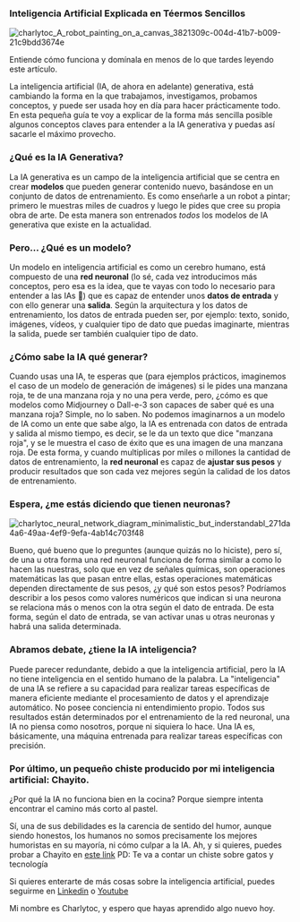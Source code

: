 ### Inteligencia Artificial Explicada en Téermos Sencillos
![charlytoc_A_robot_painting_on_a_canvas_3821309c-004d-41b7-b009-21c9bdd3674e](https://github.com/breatheco-de/applied-ai-syllabus/assets/107764250/41e8da3f-f1ba-48ca-bbdf-f1a8a60e7486)

Entiende cómo funciona y domínala en menos de lo que tardes leyendo este artículo.

La inteligencia artificial (IA, de ahora en adelante) generativa, está cambiando la forma en la que trabajamos, investigamos, probamos conceptos, y puede ser usada hoy en día para hacer prácticamente todo. En esta pequeña guía te voy a explicar de la forma más sencilla posible algunos conceptos claves para entender a la IA generativa y puedas así sacarle el máximo provecho.

### ¿Qué es la IA Generativa?
La IA generativa es un campo de la inteligencia artificial que se centra en crear **modelos** que pueden generar contenido nuevo, basándose en un conjunto de datos de entrenamiento. Es como enseñarle a un robot a pintar; primero le muestras miles de cuadros y luego le pides que cree su propia obra de arte. De esta manera son entrenados *todos* los modelos de IA generativa que existe en la actualidad. 

### Pero... ¿Qué es un modelo?
Un modelo en inteligencia artificial es como un cerebro humano, está compuesto de una **red neuronal** (lo sé, cada vez introducimos más conceptos, pero esa es la idea, que te vayas con todo lo necesario para entender a las IAs 🤖) que es capaz de entender unos **datos de entrada** y con ello generar una **salida**. Según la arquitectura y los datos de entrenamiento, los datos de entrada pueden ser, por ejemplo: texto, sonido, imágenes, vídeos, y cualquier tipo de dato que puedas imaginarte, mientras la salida, puede ser también cualquier tipo de dato.

### ¿Cómo sabe la IA qué generar?
Cuando usas una IA, te esperas que (para ejemplos prácticos, imaginemos el caso de un modelo de generación de imágenes) si le pides una manzana roja, te de una manzana roja y no una pera verde, pero, ¿cómo es que modelos como Midjourney o Dall-e-3 son capaces de saber qué es una manzana roja? Simple, no lo saben. No podemos imaginarnos a un modelo de IA como un ente que sabe algo, la IA es entrenada con datos de entrada y salida al mismo tiempo, es decir, se le da un texto que dice "manzana roja", y se le muestra el caso de éxito que es una imagen de una manzana roja. De esta forma, y cuando multiplicas por miles o millones la cantidad de datos de entrenamiento, la **red neuronal** es capaz de **ajustar sus pesos** y producir resultados que son cada vez mejores según la calidad de los datos de entrenamiento.

### Espera, ¿me estás diciendo que tienen neuronas?
![charlytoc_neural_network_diagram_minimalistic_but_inderstandabl_271da4a6-49aa-4ef9-9efa-4ab14c703f48](https://github.com/breatheco-de/applied-ai-syllabus/assets/107764250/f0925edc-4e2a-4815-ab43-234617375f02)

Bueno, qué bueno que lo preguntes (aunque quizás no lo hiciste), pero sí, de una u otra forma una red neuronal funciona de forma similar a como lo hacen las nuestras, solo que en vez de señales químicas, son operaciones matemáticas las que pasan entre ellas, estas operaciones matemáticas dependen directamente de sus pesos, ¿y qué son estos pesos? Podríamos describir a los pesos como valores numéricos que indican si una neurona se relaciona más o menos con la otra según el dato de entrada. De esta forma, según el dato de entrada, se van activar unas u otras neuronas y habrá una salida determinada.

### Abramos debate, ¿tiene la IA inteligencia?
Puede parecer redundante, debido a que la inteligencia artificial, pero la IA no tiene inteligencia en el sentido humano de la palabra. La "inteligencia" de una IA se refiere a su capacidad para realizar tareas específicas de manera eficiente mediante el procesamiento de datos y el aprendizaje automático. No posee conciencia ni entendimiento propio. Todos sus resultados están determinados por el entrenamiento de la red neuronal, una IA no piensa como nosotros, porque ni siquiera lo hace. Una IA es, básicamente, una máquina entrenada para realizar tareas específicas con precisión.

### Por último, un pequeño chiste producido por mi inteligencia artificial: Chayito.
¿Por qué la IA no funciona bien en la cocina? Porque siempre intenta encontrar el camino más corto al pastel. 

Sí, una de sus debilidades es la carencia de sentido del humor, aunque siendo honestos, los humanos no somos precisamente los mejores humoristas en su mayoría, ni cómo culpar a la IA.
Ah, y si quieres, puedes probar a Chayito en [este link](https://chat.4geeks.com/?token=b0c95af8c42c43156a941ec722680e8158113ee0&purpose=29&defaultPrompt=Cu%C3%A9ntame+un+chiste+sobre+gatos+y+tecnolog%C3%ADa&action=generate) PD: Te va a contar un chiste sobre gatos y tecnología

Si quieres enterarte de más cosas sobre la inteligencia artificial, puedes seguirme en [Linkedin](https://www.linkedin.com/in/charlytoc/) o [Youtube](https://www.youtube.com/@charlytoc132)

Mi nombre es Charlytoc, y espero que hayas aprendido algo nuevo hoy.
